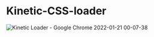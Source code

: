 # Kinetic-CSS-loader
![Kinetic Loader - Google Chrome 2022-01-21 00-07-38](https://user-images.githubusercontent.com/48691866/150422940-efbefd00-9e29-4140-80dd-6324e5407a42.gif)
